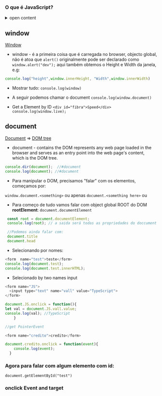 ### O que é JavaScript?

<details>
<summary>open content</summary>

É uma linguagem de programação de alto nível que manipula o DOM - Document Object Model do HTML.

<img src="https://upload.wikimedia.org/wikipedia/commons/thumb/5/5a/DOM-model.svg/1200px-DOM-model.svg.png" style="max-width: 70%">

</details>


## window

[Window](https://developer.mozilla.org/en-US/docs/Web/API/Window)

- window - é a primeira coisa que é carregada no browser, objecto global, não é atoa que `alert()` originalmente pode ser declarado como `window.alert("dev");` aqui também obtemos o Height e Width da janela, e.g:

```js
console.log("height",window.innerHeight, "Width",window.innerWidth)

```


- Mostrar tudo:
`console.log(window)`

- A seguir podemos chamar o document
`console.log(window.document)`

- Get a Element by ID `<div id="fibra">Speed</div>`
`console.log(window.live);`


## document

[Document](https://developer.mozilla.org/en-US/docs/Web/API/Document) => [DOM tree](https://developer.mozilla.org/en-US/docs/Web/API/Document_object_model/Using_the_W3C_DOM_Level_1_Core)

- document - contains the DOM represents any web page loaded in the browser and serves as an entry point into the web page's content, which is the DOM tree.

```js
console.dir(document);  //#document
console.log(document); //#document
```


- Para manipular o DOM, precisamos "falar" com os elementos, começamos por:

`window.document.<something>` ou apenas `document.<something here>` ou 

- Para começo de tudo vamos falar com object global ROOT do DOM **rootElement**:
`document.documentElement` 

```js
 const root = document.documentElement; 
 console.log(root); // a saida será todas as propriedades do doccument

 //Podemos ainda falar com:
 document.title
 document.head

```

- Selecionando por nomes:

```js
<form  name="test">teste</form> 
console.log(document.test);
console.log(document.test.innerHTML);

```

- Selecionado by two names input

```js
<form name="JS">
  <input type="text" name="vall" value="TypeScript">
</form>

document.JS.onclick = function(){
let val = document.JS.vall.value;
console.log(val); //TypeScript
    }

//get PointerEvent

<form name="credito">credito</form>

document.credito.onclick = function(event){
    console.log(event);
  }
```

### Agora para falar com algum elemento com id:

`document.getElementById("test")`

### onclick Event and target 